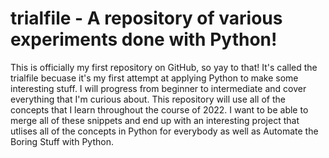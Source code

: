 # trialfile - A repository of various experiments done with Python!
This is officially my first repository on GitHub, so yay to that! It's called the trialfile becuase it's my first attempt at applying Python to make some interesting stuff. 
I will progress from beginner to intermediate and cover everything that I'm curious about. 
This repository will use all of the concepts that I learn throughout the course of 2022. I want to be able to merge all of these snippets and end up with an interesting project that utlises all of the concepts in Python for everybody as well as Automate the Boring Stuff with Python. 
